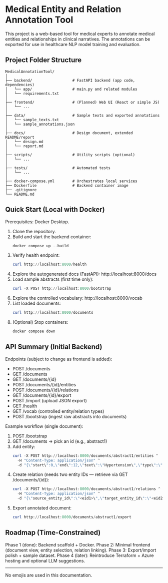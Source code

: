 # Medical Entity and Relation Annotation Tool

This project is a web-based tool for medical experts to annotate medical entities and relationships in clinical narratives. The annotations can be exported for use in healthcare NLP model training and evaluation.

## Project Folder Structure

```
MedicalAnnotationTool/
│
├── backend/                  # FastAPI backend (app code, dependencies)
│   └── app/                  # main.py and related modules
│   └── requirements.txt
│
├── frontend/                 # (Planned) Web UI (React or simple JS)
│   └── ...
│
├── data/                     # Sample texts and exported annotations
│   └── sample_texts.txt
│   └── sample_annotations.json
│
├── docs/                     # Design document, extended README/report
│   └── design.md
│   └── report.md
│
├── scripts/                  # Utility scripts (optional)
│   └── ...
│
├── tests/                    # Automated tests
│   └── ...
│
├── docker-compose.yml        # Orchestrates local services
├── Dockerfile                # Backend container image
├── .gitignore
└── README.md
```

## Quick Start (Local with Docker)

Prerequisites: Docker Desktop.

1. Clone the repository.
2. Build and start the backend container:
	```powershell
	docker compose up --build
	```
3. Verify health endpoint:
	```powershell
	curl http://localhost:8000/health
	```
4. Explore the autogenerated docs (FastAPI): http://localhost:8000/docs
5. Load sample abstracts (first time only):
	```powershell
	curl -X POST http://localhost:8000/bootstrap
	```
6. Explore the controlled vocabulary: http://localhost:8000/vocab
7. List loaded documents:
	```powershell
	curl http://localhost:8000/documents
	```
8. (Optional) Stop containers:
	```powershell
	docker compose down
	```

## API Summary (Initial Backend)
Endpoints (subject to change as frontend is added):
- POST /documents
- GET /documents
- GET /documents/{id}
- POST /documents/{id}/entities
- POST /documents/{id}/relations
- GET /documents/{id}/export
- POST /import (upload JSON export)
- GET /health
 - GET /vocab (controlled entity/relation types)
 - POST /bootstrap (ingest raw abstracts into documents)

Example workflow (single document):
1. POST /bootstrap
2. GET /documents -> pick an id (e.g., abstract1)
3. Add entity:
	```powershell
	curl -X POST http://localhost:8000/documents/abstract1/entities ^
	  -H "Content-Type: application/json" ^
	  -d "{\"start\":0,\"end\":12,\"text\":\"Hypertension\",\"type\":\"Disease\"}"
	```
4. Create relation (needs two entity IDs — retrieve via GET /documents/{id}):
	```powershell
	curl -X POST http://localhost:8000/documents/abstract1/relations ^
	  -H "Content-Type: application/json" ^
	  -d "{\"source_entity_id\":\"<eid1>\",\"target_entity_id\":\"<eid2>\",\"relation_type\":\"treats\"}"
	```
5. Export annotated document:
	```powershell
	curl http://localhost:8000/documents/abstract1/export
	```

## Roadmap (Time-Constrained)
Phase 1 (done): Backend scaffold + Docker.
Phase 2: Minimal frontend (document view, entity selection, relation linking).
Phase 3: Export/import polish + sample dataset.
Phase 4 (later): Reintroduce Terraform + Azure hosting and optional LLM suggestions.

---
No emojis are used in this documentation.
